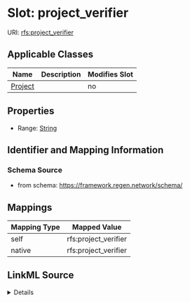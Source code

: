 

# Slot: project_verifier

URI: [rfs:project_verifier](https://framework.regen.network/schema/project_verifier)



<!-- no inheritance hierarchy -->





## Applicable Classes

| Name | Description | Modifies Slot |
| --- | --- | --- |
| [Project](Project.md) |  |  no  |







## Properties

* Range: [String](String.md)





## Identifier and Mapping Information







### Schema Source


* from schema: https://framework.regen.network/schema/




## Mappings

| Mapping Type | Mapped Value |
| ---  | ---  |
| self | rfs:project_verifier |
| native | rfs:project_verifier |




## LinkML Source

<details>
```yaml
name: project_verifier
from_schema: https://framework.regen.network/schema/
rank: 1000
alias: project_verifier
owner: Project
domain_of:
- Project
range: string

```
</details>